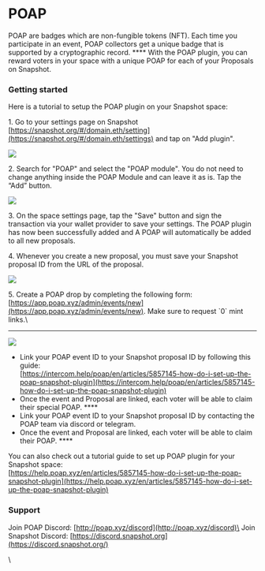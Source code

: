 # POAP

POAP are badges which are non-fungible tokens (NFT). Each time you participate in an event, POAP collectors get a unique badge that is supported by a cryptographic record. **** With the POAP plugin, you can reward voters in your space with a unique POAP for each of your Proposals on Snapshot.

### **Getting started**

Here is a tutorial to setup the POAP plugin on your Snapshot space:&#x20;

1\. Go to your settings page on Snapshot [https://snapshot.org/#/domain.eth/setting](https://snapshot.org/#/domain.eth/settings) and tap on "Add plugin".&#x20;

![](https://lh4.googleusercontent.com/zT0wtgjrvCywo\_uHOKv7SESCPbhg0omPhj13TyrDVeSPQapMplSG-BNGzDTJ-QzuP9NgD71BWUy19njeJTFsJw0obYFK2-wgSln7TTTOUqIbu2tXyvZRPDIvwItd4g=s0)

2\. Search for "POAP" and select the "POAP module". You do not need to change anything inside the POAP Module and can leave it as is. Tap the “Add” button.

![](https://lh6.googleusercontent.com/Rx2KPaG5rx\_jfwWmjherO2YJTMjJtdkU35biQEJlPUZXEfaaB6SG\_qdw2G8BMZYywrfEaHtjxDamAYbReEJ214Zo4XodgGoYwTbLXo9-rpf1\_edPSl2xitCPAHY2YA=s0)

3\. On the space settings page, tap the "Save" button and sign the transaction via your wallet provider to save your settings. The POAP plugin has now been successfully added and A POAP will automatically be added to all new proposals.&#x20;

4\. Whenever you create a new proposal, you must save your Snapshot proposal ID  from the URL of the proposal.

![](https://lh3.googleusercontent.com/X1BF1pwn6cyPu0g7j0UJpq9Ys44PlleccP9Pf-U4PNHU1cVVstF6ldQunrTLY97o88\_8Vi\_RbnDiLSmHCelGSm3-iZP05G8Mr2Qy1r5bjfJypPIpkdO2PnfdycNcyQ=s0)

5\. Create a POAP drop by completing the following form: [https://app.poap.xyz/admin/events/new](https://app.poap.xyz/admin/events/new). Make sure to request \`0\` mint links.\
****

![](https://lh6.googleusercontent.com/jcfVETtJQps-PoHVJNJw3gyz6A7\_0b6wKY6aJnK4YsXJWza9-IC2oXY736ZFptTgu8IWPLjEqdHQZXuKNQwahNe2jt9jMAdJb92oj2I0ioH35iJyiU0IrR-8Jp4lRw=s0)

* Link your POAP event ID to your Snapshot proposal ID by following this guide:\
  [https://intercom.help/poap/en/articles/5857145-how-do-i-set-up-the-poap-snapshot-plugin](https://intercom.help/poap/en/articles/5857145-how-do-i-set-up-the-poap-snapshot-plugin)
* Once the event and Proposal are linked, each voter will be able to claim their special POAP. ****&#x20;
* Link your POAP event ID to your Snapshot proposal ID by contacting the POAP team via discord or telegram.
* Once the event and Proposal are linked, each voter will be able to claim their POAP. ****&#x20;

You can also check out a tutorial guide to set up POAP plugin for your Snapshot space: \
[https://help.poap.xyz/en/articles/5857145-how-do-i-set-up-the-poap-snapshot-plugin](https://help.poap.xyz/en/articles/5857145-how-do-i-set-up-the-poap-snapshot-plugin)

### Support

Join POAP Discord: [http://poap.xyz/discord](http://poap.xyz/discord)\
Join Snapshot Discord: [https://discord.snapshot.org](https://discord.snapshot.org/)

\
